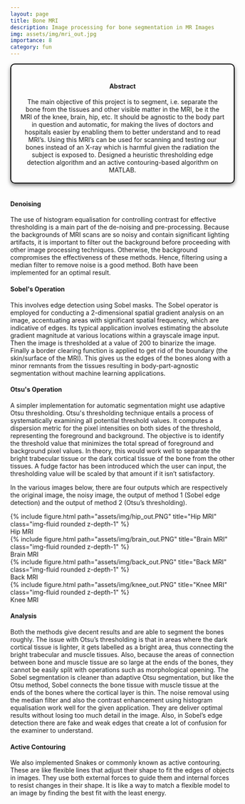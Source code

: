 ```yaml
---
layout: page
title: Bone MRI
description: Image processing for bone segmentation in MR Images
img: assets/img/mri_out.jpg
importance: 8
category: fun
---
```



<head>
    <meta charset="UTF-8">
    <meta name="viewport" content="width=device-width, initial-scale=1.0">
    <style>
        .info-box {
            border: 2px solid #000000; /* Border color */
            padding: 20px; /* Padding inside the box */
            border-radius: 10px; /* Rounded corners */
            box-shadow: 0 4px 8px rgba(0, 0, 0, 0.5); /* Box shadow for a subtle lift */
            max-width: 800px; /* Maximum width of the box */
            text-align: center;
        }
        .info-box p {
            margin: 0; /* Remove default margin for better spacing */
        }
    </style>
</head>

<div class="info-box">
 <h4><b>Abstract</b></h4>
<p>
The main objective of this project is to segment, i.e. separate the bone from the tissues and other visible matter in the MRI, be it the MRI of the knee, brain, hip, etc. It should be agnostic to the body part in question and automatic, for making the lives of doctors and hospitals easier by enabling them to better understand and to read MRI’s. Using this MRI’s can be used for scanning and testing our bones instead of an X-ray which is harmful given the radiation the subject is exposed to. Designed a heuristic thresholding edge detection algorithm and an active contouring-based algorithm on MATLAB.
</p></div> 
<br>


<h4>Denoising</h4>
The use of histogram equalisation for controlling contrast for effective thresholding is a main part of the de-noising and pre-processing. Because the backgrounds of MRI scans are so noisy and contain significant lighting artifacts, it is important to filter out the background before proceeding with other image processing techniques. Otherwise, the background compromises the effectiveness of these methods. Hence, filtering using a median filter to remove noise is a good method. Both have been implemented for an optimal result.

<h4>Sobel's Operation</h4>
This involves edge detection using Sobel masks. The Sobel operator is employed for conducting a 2-dimensional spatial gradient analysis on an image, accentuating areas with significant spatial frequency, which are indicative of edges. Its typical application involves estimating the absolute gradient magnitude at various locations within a grayscale image input. Then the image is thresholded at a value of 200 to binarize the image. Finally a border clearing function is applied to get rid of the boundary (the skin/surface of the MRI). This gives us the edges of the bones along with a minor remnants from the tissues resulting in body-part-agnostic segmentation without machine learning applications.

<h4>Otsu's Operation</h4>
A simpler implementation for automatic segmentation might use adaptive Otsu thresholding. Otsu's thresholding technique entails a process of systematically examining all potential threshold values. It computes a dispersion metric for the pixel intensities on both sides of the threshold, representing the foreground and background. The objective is to identify the threshold value that minimizes the total spread of foreground and background pixel values. In theory, this would work well to separate the bright trabecular tissue or the dark cortical tissue of the bone from the other tissues. A fudge factor has been introduced which the user can input, the thresholding value will be scaled by that amount if it isn’t satisfactory.

In the various images below, there are four outputs which are respectively the original image, the noisy image, the output of method 1 (Sobel edge detection) and the output of method 2 (Otsu’s thresholding).

<div class="img">
        {% include figure.html path="assets/img/hip_out.PNG" title="Hip MRI" class="img-fluid rounded z-depth-1" %}
</div>
<div class="caption">
    Hip MRI
</div>

<div class="img">
        {% include figure.html path="assets/img/brain_out.PNG" title="Brain MRI" class="img-fluid rounded z-depth-1" %}
</div>
<div class="caption">
    Brain MRI
</div>

<div class="img">
        {% include figure.html path="assets/img/back_out.PNG" title="Back MRI" class="img-fluid rounded z-depth-1" %}
</div>
<div class="caption">
    Back MRI
</div>

<div class="img">
        {% include figure.html path="assets/img/knee_out.PNG" title="Knee MRI" class="img-fluid rounded z-depth-1" %}
</div>
<div class="caption">
    Knee MRI
</div>

<h4>Analysis</h4>
Both the methods give decent results and are able to segment the bones roughly. The issue with
Otsu’s thresholding is that in areas where the dark cortical tissue
is lighter, it gets labelled as a bright area, thus connecting the
bright trabecular and muscle tissues. Also, because the areas of
connection between bone and muscle tissue are so large at the
ends of the bones, they cannot be easily split with operations such
as morphological opening. The Sobel segmentation is cleaner than
adaptive Otsu segmentation, but like the Otsu method, Sobel
connects the bone tissue with muscle tissue at the ends of the
bones where the cortical layer is thin. The noise removal using the
median filter and also the contrast enhancement using histogram
equalisation work well for the given application. They are deliver optimal results
without losing too much detail in the image. Also, in Sobel’s edge
detection there are fake and weak edges that create a lot of
confusion for the examiner to understand. 

<h4>Active Contouring</h4>
We also implemented Snakes or commonly known as active contouring. These are like flexible lines that adjust their shape to fit the edges of objects in images. They use both external forces to guide them and internal forces to resist changes in their shape. It is like a way to match a flexible model to an image by finding the best fit with the least energy.